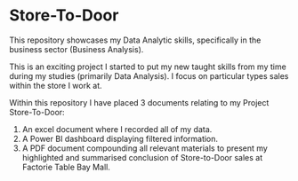 # Store-To-Door
This repository showcases my Data Analytic skills, specifically in the business sector (Business Analysis).

This is an exciting project I started to put my new taught skills from my time during my studies (primarily Data Analysis). I focus on particular types sales within the store I work at.

Within this repository I have placed 3 documents relating to my Project Store-To-Door:

1. An excel document where I recorded all of my data.
2. A Power BI dashboard displaying filtered information.
3. A PDF document compounding all relevant materials to present my highlighted and summarised conclusion of Store-to-Door sales at Factorie Table Bay Mall.
